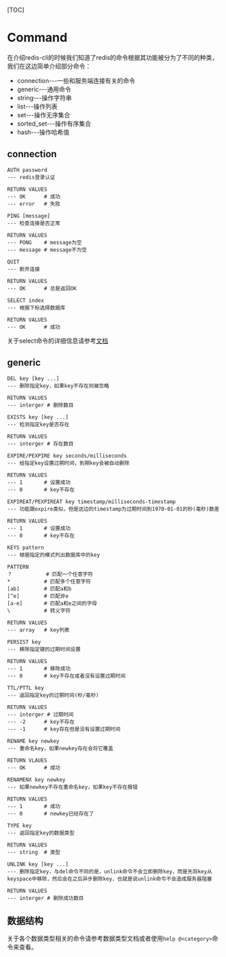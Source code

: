 [TOC]

# Command

在介绍redis-cli的时候我们知道了redis的命令根据其功能被分为了不同的种类，我们在这边简单介绍部分命令：

- connection---一些和服务端连接有关的命令
- generic---通用命令
- string---操作字符串
- list---操作列表
- set---操作无序集合
- sorted_set---操作有序集合
- hash---操作哈希值



## connection

```
AUTH password
--- redis登录认证

RETURN VALUES
--- OK		# 成功
--- error	# 失败
```

```
PING [message]
--- 检查连接是否正常

RETURN VALUES
--- PONG	# message为空
--- message # message不为空
```

```
QUIT
--- 断开连接

RETURN VALUES
--- OK		# 总是返回OK
```

```
SELECT index
--- 根据下标选择数据库

RETURN VALUES
--- OK		# 成功
```

关于select命令的详细信息请参考[文档](https://redis.io/commands/select)

## generic

```
DEL key [key ...]
--- 删除指定key，如果key不存在则被忽略

RETURN VALUES
--- interger # 删除数目
```

```
EXISTS key [key ...]
--- 检测指定key是否存在

RETURN VALUES
--- interger # 存在数目
```

```
EXPIRE/PEXPIRE key seconds/milliseconds
--- 给指定key设置过期时间，到期key会被自动删除

RETURN VALUES
--- 1		# 设置成功
--- 0 		# key不存在
```

```
EXPIREAT/PEXPIREAT key timestamp/milliseconds-timestamp
--- 功能跟expire类似，但是这边的timestamp为过期时间到1970-01-01的秒(毫秒)数差

RETURN VALUES
--- 1 		# 设置成功
--- 0 		# key不存在
```

```
KEYS pattern
--- 根据指定的模式列出数据库中的key

PATTERN
？	        # 匹配一个任意字符
*			# 匹配多个任意字符
[ab]		# 匹配a和b
[^e]		# 匹配非e
[a-e]		# 匹配a和e之间的字母
\			# 转义字符

RETURN VALUES
--- array	# key列表
```

```
PERSIST key
--- 移除指定键的过期时间设置

RETURN VALUES
--- 1		# 移除成功
--- 0		# key不存在或者没有设置过期时间
```

```
TTL/PTTL key
--- 返回指定key的过期时间(秒/毫秒)

RETURN VALUES
--- interger # 过期时间
--- -2		# key不存在
--- -1		# key存在但是没有设置过期时间
```

```
RENAME key newkey
--- 重命名key，如果newkey存在会将它覆盖

RETURN VLAUES
--- OK		# 成功
```

```
RENAMENX key newkey
--- 如果newkey不存在重命名key，如果key不存在报错

RETURN VALUES
--- 1		# 成功
--- 0		# newkey已经存在了
```

```
TYPE key
--- 返回指定key的数据类型

RETURN VALUES
--- string	# 类型
```

```
UNLINK key [key ...]
--- 删除指定key，与del命令不同的是，unlink命令不会立即删除key，而是先将key从keyspace中移除，然后会在之后异步删除key，也就是说unlink命令不会造成服务器阻塞

RETURN VALUES
--- interger # 删除成功数目
```



## 数据结构

关于各个数据类型相关的命令请参考数据类型文档或者使用`help @<category>`命令来查看。















